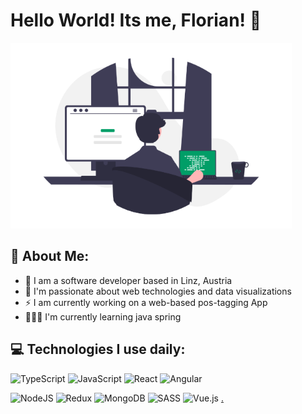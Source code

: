 # Hello World! Its me, Florian! 👋
![](assets/header-image.png)


## 🤠 About Me:
- 🏦 I am a software developer based in Linz, Austria
- 🚀 I'm passionate about web technologies and data visualizations 
- ⚡ I am currently working on a web-based pos-tagging App
- 👨🏼‍🎓 I'm currently learning java spring



## 💻 Technologies I use daily:
![TypeScript](https://img.shields.io/badge/typescript-%23007ACC.svg?style=for-the-badge&logo=typescript&logoColor=white)
![JavaScript](https://img.shields.io/badge/javascript-%23323330.svg?style=for-the-badge&logo=javascript&logoColor=%23F7DF1E)
![React](https://img.shields.io/badge/react-%2320232a.svg?style=for-the-badge&logo=react&logoColor=%2361DAFB)
![Angular](https://img.shields.io/badge/angular-%23DD0031.svg?style=for-the-badge&logo=angular&logoColor=white)

![NodeJS](https://img.shields.io/badge/node.js-6DA55F?style=for-the-badge&logo=node.js&logoColor=white)
![Redux](https://img.shields.io/badge/redux-%23593d88.svg?style=for-the-badge&logo=redux&logoColor=white)
![MongoDB](https://img.shields.io/badge/MongoDB-%234ea94b.svg?style=for-the-badge&logo=mongodb&logoColor=white)
![SASS](https://img.shields.io/badge/SASS-hotpink.svg?style=for-the-badge&logo=SASS&logoColor=white)
![Vue.js](https://img.shields.io/badge/vuejs-%2335495e.svg?style=for-the-badge&logo=vuedotjs&logoColor=%234FC08D)
[.](https://www.notion.so/enflo/Shared-81dc7b4f197a4dc5b1822481bca4714d)

<!--
## 📦 My latest Projects
- [🥥 Anja - Personal Website](https://github.com/EnFlorian/anja-personal-website)
- [📙 Mini-Blog - Personal Blog](https://github.com/EnFlorian/mini-blog)
- [🐶 VetMed - Animal Clinic](https://github.com/EnFlorian/vetmed)
- [🎨 Kenii - Landing Page](https://github.com/EnFlorian/kenii-landing-page)
- [🌷 Florana - Florist](https://github.com/EnFlorian/florana)
- [🧮 VuBlog - Personal Blog](https://github.com/EnFlorian/vublog)
- [🖼 Artvu - Art Gallery](https://github.com/EnFlorian/artvu-ecom)
- [💻 Personal Website](https://github.com/EnFlorian/personal-website)
- [🐱 VetPet - Veterinarian](https://github.com/EnFlorian/vetpet)
- [🗺️ Marki - Markdown Editor](https://github.com/EnFlorian/markii-markdown-editor)
- [🔢 ML - From Scratch](https://github.com/EnFlorian/ML-Projects)
-->

